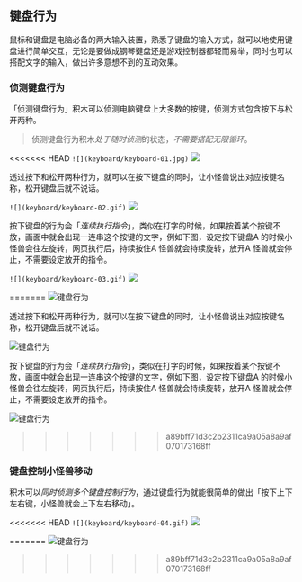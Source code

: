 ## 键盘行为

鼠标和键盘是电脑必备的两大输入装置，熟悉了键盘的输入方式，就可以地使用键盘进行简单交互，无论是要做成钢琴键盘还是游戏控制器都轻而易举，同时也可以搭配文字的输入，做出许多意想不到的互动效果。

### 侦测键盘行为

「侦测键盘行为」积木可以侦测电脑键盘上大多数的按键，侦测方式包含按下与松开两种。

> 侦测键盘行为积木*处于随时侦测*的状态，*不需要搭配无限循环*。

<<<<<<< HEAD
```![](keyboard/keyboard-01.jpg)```
![](keyboard/upload_cab0d8638477e4439b9bf927c1b71ace.jpg)

透过按下和松开两种行为，就可以在按下键盘的同时，让小怪兽说出对应按键名称，松开键盘后就不说话。

```![](keyboard/keyboard-02.gif)```
![](keyboard/upload_f2b9f50319a3b47a1adff6cafdc0dc7a.gif)


按下键盘的行为会「*连续执行指令*」，类似在打字的时候，如果按着某个按键不放，画面中就会出现一连串这个按键的文字，例如下图，设定按下键盘A 的时候小怪兽会往左旋转，网页执行后，持续按住A 怪兽就会持续旋转，放开A 怪兽就会停止，不需要设定放开的指令。

```![](keyboard/keyboard-03.gif)```
![](keyboard/upload_ab29dcdc4cf79cb980a9bac21baf2d2a.gif)

=======
![键盘行为](keyboard/upload_cab0d8638477e4439b9bf927c1b71ace.jpg)

透过按下和松开两种行为，就可以在按下键盘的同时，让小怪兽说出对应按键名称，松开键盘后就不说话。

![键盘行为](keyboard/upload_f2b9f50319a3b47a1adff6cafdc0dc7a.gif)

按下键盘的行为会「*连续执行指令*」，类似在打字的时候，如果按着某个按键不放，画面中就会出现一连串这个按键的文字，例如下图，设定按下键盘A 的时候小怪兽会往左旋转，网页执行后，持续按住A 怪兽就会持续旋转，放开A 怪兽就会停止，不需要设定放开的指令。

![键盘行为](keyboard/upload_ab29dcdc4cf79cb980a9bac21baf2d2a.gif)
>>>>>>> a89bff71d3c2b2311ca9a05a8a9af070173168ff

### 键盘控制小怪兽移动

积木可以*同时侦测多个键盘控制行为*，通过键盘行为就能很简单的做出「按下上下左右键，小怪兽就会上下左右移动」。

<<<<<<< HEAD
```![](keyboard/keyboard-04.gif)```
![](keyboard/upload_307f1e13b196d6398223719f42edd2e3.gif)

=======
![键盘行为](keyboard/upload_307f1e13b196d6398223719f42edd2e3.gif)
>>>>>>> a89bff71d3c2b2311ca9a05a8a9af070173168ff
